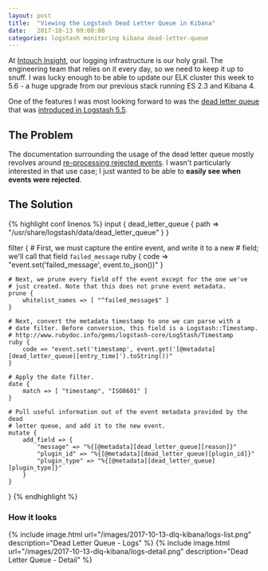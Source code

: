 ```yaml
---
layout: post
title:  "Viewing the Logstash Dead Letter Queue in Kibana"
date:   2017-10-13 09:00:00
categories: logstash monitoring kibana dead-letter-queue
---
```


At [Intouch Insight][intouch], our logging infrastructure is our holy
grail. The engineering team that relies on it every day, so we need to keep
it up to snuff. I was lucky enough to be able to update our ELK cluster
this week to 5.6 - a huge upgrade from our previous stack running ES 2.3
and Kibana 4.

One of the features I was most looking forward to was the [dead letter
queue][dlq] that was [introduced in Logstash 5.5][dlq-blog].

## The Problem
The documentation surrounding the usage of the dead letter queue mostly
revolves around [re-processing rejected events][reprocessing]. I wasn't
particularly interested in that use case; I just wanted to be able to
**easily see when events were rejected**.

## The Solution
{% highlight conf linenos %}
input {
    dead_letter_queue {
        path => "/usr/share/logstash/data/dead_letter_queue"
    }
}

filter {
    # First, we must capture the entire event, and write it to a new
    # field; we'll call that field `failed_message`
    ruby {
        code => "event.set('failed_message', event.to_json())"
    }

    # Next, we prune every field off the event except for the one we've
    # just created. Note that this does not prune event metadata.
    prune {
        whitelist_names => [ "^failed_message$" ]
    }

    # Next, convert the metadata timestamp to one we can parse with a
    # date filter. Before conversion, this field is a Logstash::Timestamp.
    # http://www.rubydoc.info/gems/logstash-core/LogStash/Timestamp
    ruby {
        code => "event.set('timestamp', event.get('[@metadata][dead_letter_queue][entry_time]').toString())"
    }

    # Apply the date filter.
    date {
        match => [ "timestamp", "ISO8601" ]
    }

    # Pull useful information out of the event metadata provided by the dead
    # letter queue, and add it to the new event.
    mutate {
        add_field => {
            "message" => "%{[@metadata][dead_letter_queue][reason]}"
            "plugin_id" => "%{[@metadata][dead_letter_queue][plugin_id]}"
            "plugin_type" => "%{[@metadata][dead_letter_queue][plugin_type]}"
        }
    }
}
{% endhighlight %}

### How it looks
{% include image.html url="/images/2017-10-13-dlq-kibana/logs-list.png" description="Dead Letter Queue - Logs" %}
{% include image.html url="/images/2017-10-13-dlq-kibana/logs-detail.png" description="Dead Letter Queue - Detail" %}

[intouch]:      https://www.intouchinsight.com
[dlq]:          https://www.elastic.co/guide/en/logstash/current/dead-letter-queues.html
[dlq-blog]:     https://www.elastic.co/blog/logstash-lines-2017-05-16
[reprocessing]: https://www.elastic.co/guide/en/logstash/5.6/dead-letter-queues.html#dlq-example